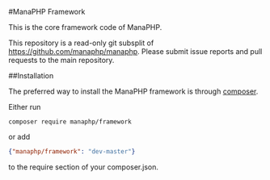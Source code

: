 #ManaPHP Framework

This is the core framework code of ManaPHP.

This repository is a read-only git subsplit of <https://github.com/manaphp/manaphp>. Please submit issue reports and pull requests to the main repository.

##Installation

The preferred way to install the ManaPHP framework is through [composer](http://getcomposer.org/download/).

Either run

```
composer require manaphp/framework
```

or add

```json
{"manaphp/framework": "dev-master"}
```

to the require section of your composer.json.